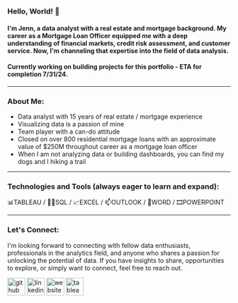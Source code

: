 ### Hello, World! 👋
#### I'm Jenn, a data analyst with a real estate and mortgage background.  My career as a Mortgage Loan Officer equipped me with a deep understanding of financial markets, credit risk assessment, and customer service. Now, I'm channeling that expertise into the field of data analysis.

#### Currently working on building projects for this portfolio - ETA for completion 7/31/24.
____________________________________________________________________________________
### About Me:
- Data analyst with 15 years of real estate / mortgage experience 
- Visualizing data is a passion of mine 
- Team player with a can-do attitude 
- Closed on over 800 residential mortgage loans with an approximate value of $250M throughout career as a mortgage loan officer 
- When I am not analyzing data or building dashboards, you can find my dogs and I hiking a trail

____________________________________________________________________________________
### Technologies and Tools (always eager to learn and expand):
📊TABLEAU / 👩‍💻SQL / 📈EXCEL / 📫OUTLOOK / 📄WORD / 🎞️POWERPOINT
____________________________________________________________________________________
### Let's Connect:
I'm looking forward to connecting with fellow data enthusiasts, professionals in the analytics field,
and anyone who shares a passion for unlocking the potential of data. If you have insights to share,
opportunities to explore, or simply want to connect, feel free to reach out. 

[<img src='https://cdn.jsdelivr.net/npm/simple-icons@3.0.1/icons/github.svg' alt='github' height='40'>](https://github.com/jenncash29)  [<img src='https://cdn.jsdelivr.net/npm/simple-icons@3.0.1/icons/linkedin.svg' alt='linkedin' height='40'>](https://www.linkedin.com/in/jenncash29/)  [<img src='https://cdn.jsdelivr.net/npm/simple-icons@3.0.1/icons/icloud.svg' alt='website' height='40'>](http://www.jennifercash.com)  [<img src='https://cdn.jsdelivr.net/npm/simple-icons@3.0.1/icons/tableau.svg' alt='tableau' height='40'>](https://public.tableau.com/app/profile/jenncash29/vizzes)  

